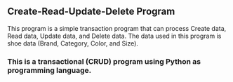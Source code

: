 ## Create-Read-Update-Delete Program

This program is a simple transaction program that can process Create data, Read data, Update data, and Delete data. The data used in this program is shoe data (Brand, Category, Color, and Size).

### This is a transactional (CRUD) program using Python as programming language.


